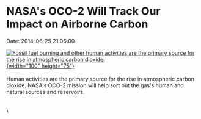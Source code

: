 NASA\'s OCO-2 Will Track Our Impact on Airborne Carbon
======================================================

Date: 2014-06-25 21:06:00

[![Fossil fuel burning and other human activities are the primary source
for the rise in atmospheric carbon
dioxide.](http://www.jpl.nasa.gov/images/oco/20140625/oco20140625-226.jpg){width="100"
height="75"}](http://www.jpl.nasa.gov/news/news.php?release=2014-204&rn=news.xml&rst=4189)\
\
Human activities are the primary source for the rise in atmospheric
carbon dioxide. NASA\'s OCO-2 mission will help sort out the gas\'s
human and natural sources and reservoirs.

\
\
